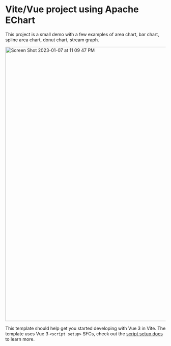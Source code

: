 # Vite/Vue project using Apache EChart 

This project is a small demo with a few examples of area chart, bar chart, spline area chart, donut chart, stream graph.


<img width="861" alt="Screen Shot 2023-01-07 at 11 09 47 PM" src="https://user-images.githubusercontent.com/33292441/211180082-ea14142a-d99f-454a-b2fe-799662997462.png">

This template should help get you started developing with Vue 3 in Vite. The template uses Vue 3 `<script setup>` SFCs, check out the [script setup docs](https://v3.vuejs.org/api/sfc-script-setup.html#sfc-script-setup) to learn more.
